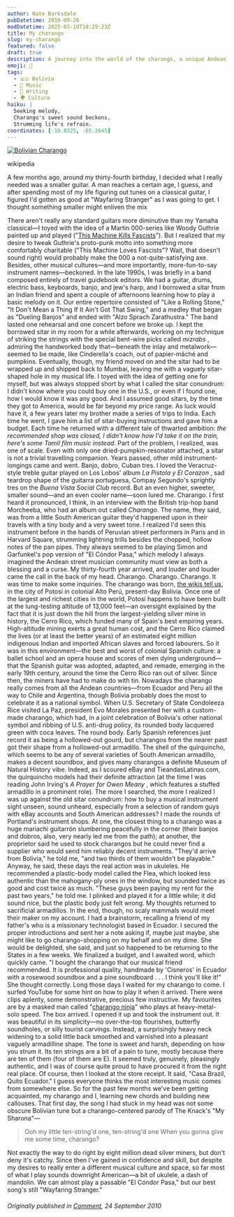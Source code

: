 ```yaml
---
author: Nate Barksdale
pubDatetime: 2010-09-26
modDatetime: 2025-03-10T18:29:23Z
title: My charango
slug: my-charango
featured: false
draft: true
description: A journey into the world of the charango, a unique Andean instrument, as I reflect on my musical exploration and the cultural significance behind it.
emoji: 🎸
tags:
  - 🇧🇴 Bolivia
  - 🎵 Music
  - 📝 Writing
  - 🌍 Culture
haiku: |
  Seeking melody,  
  Charango's sweet sound beckons,  
  Strumming life's refrain.
coordinates: [-19.0325, -65.2645]
---
```


[![Bolivian Charango](https://www.natebarksdale.com/wp-content/uploads/2010/09/charango_530.jpg)](https://www.natebarksdale.com/wp-content/uploads/2010/09/charango_530.jpg)

wikipedia

A few months ago, around my thirty-fourth birthday, I decided what I really needed was a smaller guitar. A man reaches a certain age, I guess, and after spending most of my life figuring out tunes on a classical guitar, I figured I'd gotten as good at "Wayfaring Stranger" as I was going to get. I thought something smaller might enliven the mix

There aren't really any standard guitars more diminutive than my Yamaha classical—I toyed with the idea of a Martin 000-series like Woody Guthrie painted up and played ("[This Machine Kills Fascists](http://aconversationoncool.tumblr.com/post/1098218886/this-machine-kills-fascists-woody-guthrie)"). But I realized that my desire to tweak Guthrie's proto-punk motto into something more comfortably charitable ("This Machine Loves Fascists"? Wait, that doesn't sound right) would probably make the 000 a not-quite-satisfying axe. Besides, other musical cultures—and more importantly, more-fun-to-say instrument names—beckoned. In the late 1990s, I was briefly in a band composed entirely of travel guidebook editors. We had a guitar, drums, electric bass, keyboards, banjo, and jew's harp, and I borrowed a sitar from an Indian friend and spent a couple of afternoons learning how to play a basic melody on it. Our entire repertoire consisted of "Like a Rolling Stone," "It Don't Mean a Thing If It Ain't Got That Swing," and a medley that began as "Dueling Banjos" and ended with "Alzo Sprach Zarathustra." The band lasted one rehearsal and one concert before we broke up. I kept the borrowed sitar in my room for a while afterwards, working on my technique of striking the strings with the special bent-wire picks called _mizrabs_ , admiring the handworked body that—beneath the inlay and metalwork—seemed to be made, like Cinderella's coach, out of papier-mâché and pumpkins. Eventually, though, my friend moved on and the sitar had to be wrapped up and shipped back to Mumbai, leaving me with a vaguely sitar-shaped hole in my musical life. I toyed with the idea of getting one for myself, but was always stopped short by what I called the sitar conundrum: I didn't know where you could buy one in the U.S., or even if I found one, how I would know it was any good. And I assumed good sitars, by the time they got to America, would be far beyond my price range. As luck would have it, a few years later my brother made a series of trips to India. Each time he went, I gave him a list of sitar-buying instructions and gave him a budget. Each time he returned with a different tale of thwarted ambition: _the recommended shop was closed, I didn't know how I'd take it on the train, here's some Tamil film music instead_. Part of the problem, I realized, was one of scale. Even with only one dried-pumpkin-resonator attached, a sitar is not a trivial travelling companion. Years passed, other mild instrument-longings came and went. Banjo, dobro, Cuban tres. I loved the Veracruz-style treble guitar played on Los Lobos' album _La Pistola y El Corazon_ , sad teardrop shape of the guitarra portuguesa, Compay Segundo's sprightly tres on the _Buena Vista Social Club_ record. But an even higher, sweeter, smaller sound—and an even cooler name—soon lured me. Charango. I first heard it pronounced, I think, in an interview with the British trip-hop band Morcheeba, who had an album out called _Charango_. The name, they said, was from a little South American guitar they'd happened upon in their travels with a tiny body and a very sweet tone. I realized I'd seen this instrument before in the hands of Peruvian street performers in Paris and in Harvard Square, strumming lightning trills besides the chopped, hollow notes of the pan pipes. They always seemed to be playing Simon and Garfunkel's pop version of "El Cóndor Pasa," which melody I always imagined the Andean street musician community must view as both a blessing and a curse. My thirty-fourth year arrived, and louder and louder came the call in the back of my head. Charango. Charango. Charango. It was time to make some inquiries. The charango was born, [the wikis tell us](http://en.wikipedia.org/wiki/Charango), in the city of Potosí in colonial Alto Perú, present-day Bolivia. Once one of the largest and richest cities in the world, Potosí happens to have been built at the lung-testing altitude of 13,000 feet—an oversight explained by the fact that it is just down the hill from the largest-yielding silver mine in history, the Cerro Rico, which funded many of Spain's best empiring years. High-altitude mining exerts a great human cost, and the Cerro Rico claimed the lives (or at least the better years) of an estimated eight million indigenous Indian and imported African slaves and forced labourers. So it was in this environment—the best and worst of colonial Spanish culture: a ballet school and an opera house and scores of men dying underground—that the Spanish guitar was adopted, adapted, and remade, emerging in the early 19th century, around the time the Cerro Rico ran out of silver. Since then, the miners have had to make do with tin. Nowadays the charango really comes from all the Andean countries—from Ecuador and Peru all the way to Chile and Argentina, though Bolivia probably does the most to celebrate it as a national symbol. When U.S. Secretary of State Condoleeza Rice visited La Paz, president Evo Morales presented her with a custom-made charango, which had, in a joint celebration of Bolivia's other national symbol and ribbing of U.S. anti-drug policy, its rounded body lacquered green with coca leaves. The round body. Early Spanish references just record it as being a hollowed-out gourd, but charangos from the nearer past got their shape from a hollowed-out armadillo. The shell of the quirquincho, which seems to be any of several varieties of South American armadillo, makes a decent soundbox, and gives many charangos a definite Museum of Natural History vibe. Indeed, as I scoured eBay and TieandasLatinas.com, the quirquincho models had their definite attraction (at the time I was reading John Irving's _A Prayer for Owen Meany_ , which features a stuffed armadillo in a prominent role). The more I searched, the more I realized I was up against the old sitar conundrum: how to buy a musical instrument sight unseen, sound unheard, especially from a selection of random guys with eBay accounts and South American addresses? I made the rounds of Portland's instrument shops. At one, the closest thing to a charango was a huge mariachi guitarrón slumbering peacefully in the corner (their banjos and dobros, also, very nearly led me from the path); at another, the proprietor said he used to stock charangos but he could never find a supplier who would send him reliably decent instruments. "They'd arrive from Bolivia," he told me, "and two thirds of them wouldn't be playable." Anyway, he said, these days the real action was in ukuleles. He recommended a plastic-body model called the Flea, which looked less authentic than the mahogany-ply ones in the window, but sounded twice as good and cost twice as much. "These guys been paying my rent for the past two years," he told me. I plinked and played it for a little while; it did sound nice, but the plastic body just felt wrong. My thoughts returned to sacrificial armadillos. In the end, though, no scaly mammals would meet their maker on my account. I had a brainstorm, recalling a friend of my father's who is a missionary technologist based in Ecuador. I secured the proper introductions and sent her a note asking if, maybe just maybe, she might like to go charango-shopping on my behalf and on my dime. She would be delighted, she said, and just so happened to be returning to the States in a few weeks. We finalized a budget, and I awaited word, which quickly came. "I bought the charango that our musical friend recommended. It is professional quality, handmade by 'Cisneros' in Ecuador with a rosewood soundbox and a pine soundboard . . . I think you'll like it!" She thought correctly. Long those days I waited for my charango to come. I surfed YouTube for some hint on how to play it when it arrived. There were clips aplenty, some demonstrative, precious few instructive. My favourites are by a masked man called "[charango ninja](http://www.youtube.com/watch?v=LWKkacSgxlg)" who plays at heavy-metal-solo speed. The box arrived. I opened it up and took the instrument out. It was beautiful in its simplicity—no over-the-top flourishes, butterfly soundholes, or silly tourist carvings. Instead, a surprisingly heavy neck widening to a solid little back smoothed and varnished into a pleasant vaguely armadilline shape. The tone is sweet and harsh, depending on how you strum it. Its ten strings are a bit of a pain to tune, mostly because there are ten of them (four of them are E). It seemed truly, genuinely, pleasingly authentic, and I was of course quite proud to have procured it from the right real place. Of course, then I looked at the store receipt. It said, "Casa Brazil, Quito Ecuador." I guess everyone thinks the most interesting music comes from somewhere else. So for the past few months we've been getting acquainted, my charango and I, learning new chords and building new callouses. That first day, the song I had stuck in my head was not some obscure Bolivian tune but a charango-centered parody of The Knack's "My Sharona"—

> Ooh my little ten-string'd one, ten-string'd one When you gonna give me some time, charango?

Not exactly the way to do right by eight million dead silver miners, but don't deny it's catchy. Since then I've gained in confidence and skill, but despite my desires to really enter a different musical culture and space, so far most of what I play sounds downright American—a bit of ukulele, a dash of mandolin. We can almost play a passable "El Cóndor Pasa," but our best song's still "Wayfaring Stranger."

###### Originally published in [_Comment_](http://www.cardus.ca/comment/article/2212/), 24 September 2010
